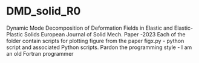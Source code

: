 # DMD_solid_R0
Dynamic Mode Decomposition of Deformation Fields in Elastic and Elastic-Plastic
Solids
European Journal of Solid Mech. Paper -2023
Each of the folder contain scripts for plotting figure from the paper
figx.py - python script
and associated Python scripts.
Pardon the programming style - I am an old Fortran programmer
